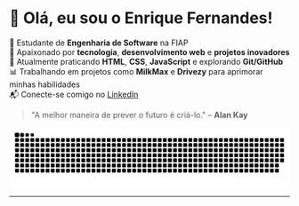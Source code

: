 # 👋 Olá, eu sou o Enrique Fernandes!

🎯 Estudante de **Engenharia de Software** na FIAP  
🚀 Apaixonado por **tecnologia**, **desenvolvimento web** e **projetos inovadores**  
🌱 Atualmente praticando **HTML**, **CSS**, **JavaScript** e explorando **Git/GitHub**  
📊 Trabalhando em projetos como **MilkMax** e **Drivezy** para aprimorar minhas habilidades  
📬 Conecte-se comigo no [LinkedIn](https://www.linkedin.com/in/seu-perfil)  

> "A melhor maneira de prever o futuro é criá-lo." – **Alan Kay**

<picture align="center">
  <source media="(prefers-color-scheme: dark)" srcset="https://raw.githubusercontent.com/mari4souza/mari4souza/output/github-contribution-grid-snake-dark.svg">
  <source media="(prefers-color-scheme: light)" srcset="https://raw.githubusercontent.com/mari4souza/mari4souza/output/github-contribution-grid-snake-dark.svg">
  <img align="center" alt="github contribution grid snake animation" src="https://raw.githubusercontent.com/mari4souza/mari4souza/output/github-contribution-grid-snake.svg">
</picture>

---

<!--
**enrique-fcnr/enrique-fcnr** is a ✨ _special_ ✨ repository because its `README.md` (this file) appears on your GitHub profile.

Here are some ideas to get you started:

- 🔭 I’m currently working on ...
- 🌱 I’m currently learning ...
- 👯 I’m looking to collaborate on ...
- 🤔 I’m looking for help with ...
- 💬 Ask me about ...
- 📫 How to reach me: ...
- 😄 Pronouns: ...
- ⚡ Fun fact: ...
-->

